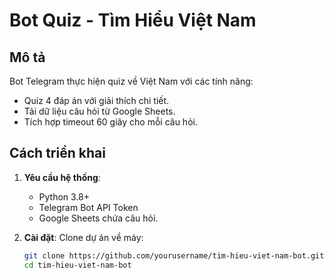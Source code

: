 # Bot Quiz - Tìm Hiểu Việt Nam

## Mô tả
Bot Telegram thực hiện quiz về Việt Nam với các tính năng:
- Quiz 4 đáp án với giải thích chi tiết.
- Tải dữ liệu câu hỏi từ Google Sheets.
- Tích hợp timeout 60 giây cho mỗi câu hỏi.

## Cách triển khai
1. **Yêu cầu hệ thống**:
   - Python 3.8+
   - Telegram Bot API Token
   - Google Sheets chứa câu hỏi.

2. **Cài đặt**:
   Clone dự án về máy:
   ```bash
   git clone https://github.com/yourusername/tim-hieu-viet-nam-bot.git
   cd tim-hieu-viet-nam-bot
